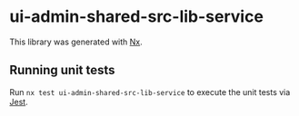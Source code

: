# ui-admin-shared-src-lib-service

This library was generated with [Nx](https://nx.dev).

## Running unit tests

Run `nx test ui-admin-shared-src-lib-service` to execute the unit tests via [Jest](https://jestjs.io).
